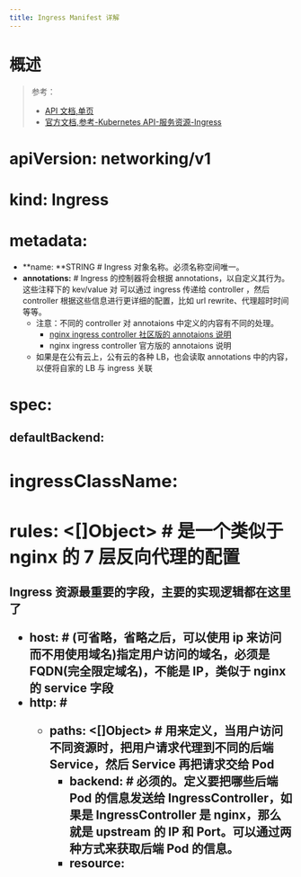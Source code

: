 ```yaml
---
title: Ingress Manifest 详解
---
```


# 概述

> 参考：
> - [API 文档,单页](https://kubernetes.io/docs/reference/generated/kubernetes-api/v1.21/#ingress-v1-networking-k8s-io)
> - [官方文档,参考-Kubernetes API-服务资源-Ingress](https://kubernetes.io/docs/reference/kubernetes-api/service-resources/ingress-v1/)

# apiVersion: networking/v1

# kind: Ingress

# metadata:

- **name: **STRING # Ingress 对象名称。必须名称空间唯一。
- **annotations:** # Ingress 的控制器将会根据 annotations，以自定义其行为。这些注释下的 kev/value 对 可以通过 ingress 传递给 controller ，然后 controller 根据这些信息进行更详细的配置，比如 url rewrite、代理超时时间等等。
  - 注意：不同的 controller 对 annotaions 中定义的内容有不同的处理。
    - [nginx ingress controller 社区版的 annotaions 说明](https://kubernetes.github.io/ingress-nginx/user-guide/nginx-configuration/annotations/)
    - nginx ingress controller 官方版的 annotaions 说明
  - 如果是在公有云上，公有云的各种 LB，也会读取 annotations 中的内容，以便将自家的 LB 与 ingress 关联

# spec:

## defaultBackend: <Object>

## ingressClassName: <STRING>

## rules: <\[]Object> # 是一个类似于 nginx 的 7 层反向代理的配置

Ingress 资源最重要的字段，主要的实现逻辑都在这里了

- **host: <STRING>** # (可省略，省略之后，可以使用 ip 来访问而不用使用域名)指定用户访问的域名，必须是 FQDN(完全限定域名)，不能是 IP，类似于 nginx 的 service 字段
- **http: <Object>** #
  - **paths: <\[]Object>** # 用来定义，当用户访问不同资源时，把用户请求代理到不同的后端 Service，然后 Service 再把请求交给 Pod
    - **backend: <Object> # 必须的**。定义要把哪些后端 Pod 的信息发送给 IngressController，如果是 IngressController 是 nginx，那么就是 upstream 的 IP 和 Port。可以通过两种方式来获取后端 Pod 的信息。
    - **resource: <Object>** #
    - **service: <Object>** # 指定后端类型为 service，就是通过 service 资源关联的 pod 来获取后端 pod。service 与 resource 字段互斥。
      - **name: <STRING> # 必须的**。指明用于采集后端后端 Pod 信息的 service 的名称
      - **port: <Object>** #
        - **number: <INTEGER> **# 指定 service 上的端口号
  - **path <STRING>** #
  - pathType

## tls: <\[]Object> # 启用 https 需要配置该字段

- **hosts: <\[]STRING>**#
- **secretName: <STRING>** # 导入指定的 secret 对象内的数据。该 secret 中包括两个数据：证书和密钥

# 简单示例

```yaml
apiVersion: networking/v1
kind: Ingress
metadata:
  name: cafe-ingress
  annotations: # 将这些 annotations 添加到特定的 Ingress 对象，以自定义其行为。
    nginx.ingress.kubernetes.io/rewrite-target: /
spec:
  tls: #启用https需要配置该字段
  - hosts:
    - cafe.example.com
    secretName: cafe-secret #把secret对象内的数据导入，该secret中包括两个数据：自签的证书和密钥，自签方式详见马哥的书《Kubernetes进阶实战》166页
  rules: #是一个类似于nginx的7层反向代理的配置
  - host: cafe.example.com #(可省略，省略之后，可以使用ip来访问而不用使用域名)指定用户访问的域名，必须是FQDN(完全限定域名)，不能是IP，类似于nginx的service字段
    http:
	  paths: #用来定义，当用户访问不同资源时，把用户请求代理到不同的后端Service，然后Service再把请求交给Pod
      #访问cafe.example.com/tea，则把请求代理到tea-svc这个service所拥有的后端pod上；访问cafe.example.com/coffee则把请求代理到名为coffee-svc这个service所拥有的后端pod上
	  - path: /tea
	    backend: #定义要把哪些后端Pod的IP信息发送给IngressController，如果是IngressController是nginx，那么这几个IP就是upstream的IP
	      service:
            name: tea-svc # tes-svc 指明用于采集后端后端Pod信息的 service 的名称
	        port:
              number: 80
	  - path: /coffee
	    backend:
	      service:
            name: coffee-svc # coffee-svc 指明用于采集后端后端Pod信息的 service 的名称
	        port:
              number: 80
  - host: bakery.example.com
    http:
	  paths:
	  - path: /
	    .....
```

```yaml
apiVersion: extensions/v1beta1
kind: Ingress
metadata:
  name: myapp
  annotations:
    nginx.ingress.kubernetes.io/rewrite-target: /
spec:
  rules:
    - host: myapp.example.com
      http:
        paths:
          - path: /myapp
            backend:
              serviceName: myapp
              servicePort: 80
```
